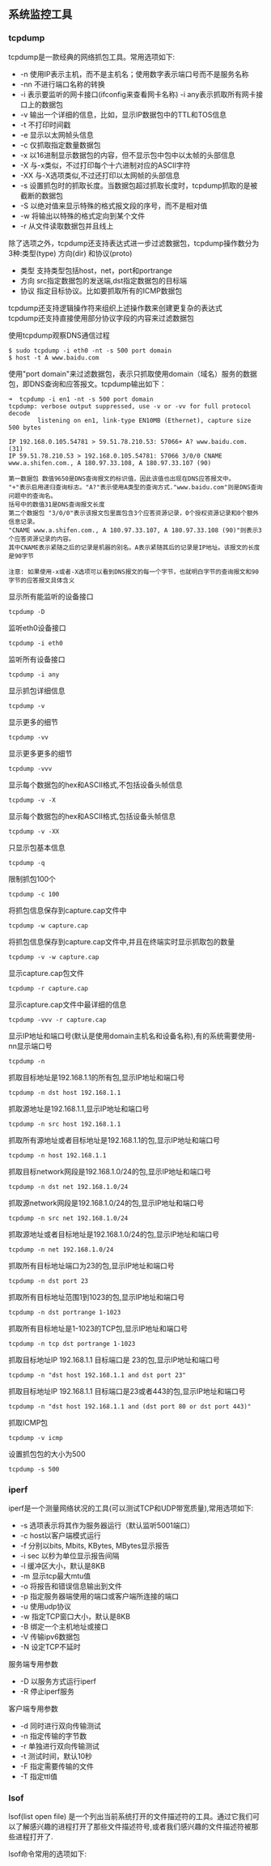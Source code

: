 ##  系统监控工具 

### tcpdump

tcpdump是一款经典的网络抓包工具。常用选项如下:

*  -n 使用IP表示主机，而不是主机名；使用数字表示端口号而不是服务名称  
*  -nn 不进行端口名称的转换
*  -i 表示要监听的网卡接口(ifconfig来查看网卡名称) -i any表示抓取所有网卡接口上的数据包
*  -v 输出一个详细的信息，比如，显示IP数据包中的TTL和TOS信息
*  -t 不打印时间戳
*  -e 显示以太网帧头信息
*  -c 仅抓取指定数量数据包
*  -x 以16进制显示数据包的内容，但不显示包中包中以太帧的头部信息
*  -X 与-x类似，不过打印每个十六进制对应的ASCII字符
*  -XX 与-X选项类似,不过还打印以太网帧的头部信息
*  -s 设置抓包时的抓取长度。当数据包超过抓取长度时，tcpdump抓取的是被截断的数据包
*  -S 以绝对值来显示特殊的格式报文段的序号，而不是相对值
*  -w 将输出以特殊的格式定向到某个文件
*  -r 从文件读取数据包并且线上

除了选项之外，tcpdump还支持表达式进一步过滤数据包，tcpdump操作数分为3种:类型(type) 方向(dir) 和协议(proto)

*  类型 支持类型包括host，net，port和portrange
*  方向 src指定数据包的发送端,dst指定数据包的目标端 
*  协议 指定目标协议。比如要抓取所有的ICMP数据包

tcpdump还支持逻辑操作符来组织上述操作数来创建更复杂的表达式    
tcpdump还支持直接使用部分协议字段的内容来过滤数据包   

使用tcpdump观察DNS通信过程
    
    $ sudo tcpdump -i eth0 -nt -s 500 port domain
    $ host -t A www.baidu.com
使用"port domain"来过滤数据包，表示只抓取使用domain（域名）服务的数据包，即DNS查询和应答报文。tcpdump输出如下：

	➜  tcpdump -i en1 -nt -s 500 port domain
    tcpdump: verbose output suppressed, use -v or -vv for full protocol decode
            listening on en1, link-type EN10MB (Ethernet), capture size 500 bytes
            
    IP 192.168.0.105.54781 > 59.51.78.210.53: 57066+ A? www.baidu.com. (31)
    IP 59.51.78.210.53 > 192.168.0.105.54781: 57066 3/0/0 CNAME www.a.shifen.com., A 180.97.33.108, A 180.97.33.107 (90)
    
    第一数据包 数值9650是DNS查询报文的标识值，因此该值也出现在DNS应答报文中。
    "+"表示启用递归查询标志。"A?"表示使用A类型的查询方式."www.baidu.com"则是DNS查询问题中的查询名。
    括号中的数值31是DNS查询报文长度
    第二个数据包 "3/0/0"表示该报文包里面包含3个应答资源记录，0个授权资源记录和0个额外信息记录。 
    "CNAME www.a.shifen.com., A 180.97.33.107, A 180.97.33.108 (90)"则表示3个应答资源记录的内容。
    其中CNAME表示紧随之后的记录是机器的别名。A表示紧随其后的记录是IP地址。该报文的长度是90字节
    
    注意: 如果使用-x或者-X选项可以看到DNS报文的每一个字节，也就明白字节的查询报文和90字节的应答报文具体含义
    
    
    
显示所有能监听的设备接口
 
    tcpdump -D
监听eth0设备接口
 
    tcpdump -i eth0
监听所有设备接口    

    tcpdump -i any
    
显示抓包详细信息

    tcpdump -v

显示更多的细节
    
    tcpdump -vv

显示更多更多的细节
    
    tcpdump -vvv
    
显示每个数据包的hex和ASCII格式,不包括设备头帧信息
    
    tcpdump -v -X
    
显示每个数据包的hex和ASCII格式,包括设备头帧信息

    tcpdump -v -XX
   
只显示包基本信息

    tcpdump -q
    
限制抓包100个

    tcpdump -c 100
    
将抓包信息保存到capture.cap文件中

    tcpdump -w capture.cap
   
将抓包信息保存到capture.cap文件中,并且在终端实时显示抓取包的数量

    tcpdump -v -w capture.cap
    
显示capture.cap包文件

    tcpdump -r capture.cap
    
显示capture.cap文件中最详细的信息

    tcpdump -vvv -r capture.cap
   
显示IP地址和端口号(默认是使用domain主机名和设备名称),有的系统需要使用-nn显示端口号

    tcpdump -n
    
抓取目标地址是192.168.1.1的所有包,显示IP地址和端口号

    tcpdump -n dst host 192.168.1.1
    
抓取源地址是192.168.1.1,显示IP地址和端口号

    tcpdump -n src host 192.168.1.1
    
抓取所有源地址或者目标地址是192.168.1.1的包,显示IP地址和端口号

    tcpdump -n host 192.168.1.1

抓取目标network网段是192.168.1.0/24的包,显示IP地址和端口号

    tcpdump -n dst net 192.168.1.0/24
    
抓取源network网段是192.168.1.0/24的包,显示IP地址和端口号
    
    tcpdump -n src net 192.168.1.0/24
    
抓取源地址或者目标地址是192.168.1.0/24的包,显示IP地址和端口号

    tcpdump -n net 192.168.1.0/24
    
抓取所有目标地址端口为23的包,显示IP地址和端口号

    tcpdump -n dst port 23
    
抓取所有目标地址范围1到1023的包,显示IP地址和端口号

    tcpdump -n dst portrange 1-1023
    
抓取所有目标地址是1-1023的TCP包,显示IP地址和端口号

    tcpdump -n tcp dst portrange 1-1023
    
抓取目标地址IP 192.168.1.1 目标端口是 23的包,显示IP地址和端口号

    tcpdump -n "dst host 192.168.1.1 and dst port 23"
    
抓取目标地址IP 192.168.1.1 目标端口是23或者443的包,显示IP地址和端口号

    tcpdump -n "dst host 192.168.1.1 and (dst port 80 or dst port 443)"
    
抓取ICMP包

    tcpdump -v icmp
    
设置抓包包的大小为500

    tcpdump -s 500
    
    
    
###    iperf

iperf是一个测量网络状况的工具(可以测试TCP和UDP带宽质量),常用选项如下:

*    -s 选项表示将其作为服务器运行（默认监听5001端口）
*    -c host以客户端模式运行 
*    -f 分别以bits, Mbits, KBytes, MBytes显示报告
*    -i sec 以秒为单位显示报告间隔
*    -l 缓冲区大小，默认是8KB
*    -m 显示tcp最大mtu值
*    -o 将报告和错误信息输出到文件
*    -p 指定服务器端使用的端口或客户端所连接的端口
*    -u 使用udp协议
*    -w 指定TCP窗口大小，默认是8KB
*    -B 绑定一个主机地址或接口
*    -V 传输ipv6数据包
*    -N 设定TCP不延时

服务端专用参数

*   -D 以服务方式运行iperf
*   -R 停止iperf服务

客户端专用参数

*  -d 同时进行双向传输测试 
*  -n 指定传输的字节数
*  -r 单独进行双向传输测试 
*  -t 测试时间，默认10秒
*  -F 指定需要传输的文件 
*  -T 指定ttl值 

###  lsof

lsof(list open file) 是一个列出当前系统打开的文件描述符的工具。通过它我们可以了解感兴趣的进程打开了那些文件描述符号,或者我们感兴趣的文件描述符被那些进程打开了.

lsof命令常用的选项如下: